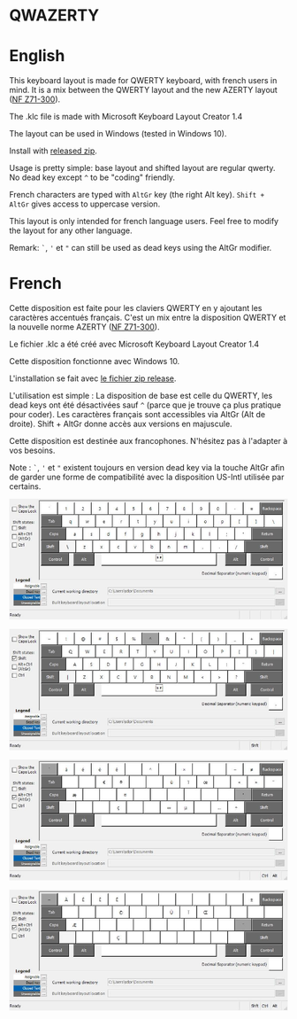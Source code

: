 # QWAZERTY

# English

This keyboard layout is made for QWERTY keyboard, with french users in mind.
It is a mix between the QWERTY layout and the new AZERTY layout ([NF Z71-300](https://norme-azerty.fr/)).

The .klc file is made with Microsoft Keyboard Layout Creator 1.4

The layout can be used in Windows (tested in Windows 10).

Install with [released zip](https://github.com/sdiprizio/qwazerty/releases).

Usage is pretty simple: base layout and shifted layout are regular qwerty. No dead key except `^` to be "coding" friendly.

French characters are typed with `AltGr` key (the right Alt key). `Shift + AltGr` gives access to uppercase version.

This layout is only intended for french language users. Feel free to modify the layout for any other language.

Remark: `` ` ``, `'` et `"` can still be used as dead keys using the AltGr modifier.

# French

Cette disposition est faite pour les claviers QWERTY en y ajoutant les caractères accentués français.
C'est un mix entre la disposition QWERTY et la nouvelle norme AZERTY ([NF Z71-300](https://norme-azerty.fr/)).

Le fichier .klc a été créé avec Microsoft Keyboard Layout Creator 1.4

Cette disposition fonctionne avec Windows 10.

L'installation se fait avec [le fichier zip release](https://github.com/sdiprizio/qwazerty/releases).

L'utilisation est simple : La disposition de base est celle du QWERTY, les dead keys ont été désactivées sauf `^`
(parce que je trouve ça plus pratique pour coder).
Les caractères français sont accessibles via AltGr (Alt de droite). Shift + AltGr donne accès aux versions en majuscule.

Cette disposition est destinée aux francophones. N'hésitez pas à l'adapter à vos besoins.

Note : `` ` ``, `'` et `"` existent toujours en version dead key via la touche AltGr afin de garder une forme de
compatibilité avec la disposition US-Intl utilisée par certains.

![Base Layout](https://github.com/sdiprizio/qwazerty/blob/master/screenshots/qwazerty.jpg "Base Layout")

![Shifted Layout](https://github.com/sdiprizio/qwazerty/blob/master/screenshots/qwazertyShft.jpg "Shifted Layout")

![AltGr Layout](https://github.com/sdiprizio/qwazerty/blob/master/screenshots/qwazertyAltGr.jpg "AltGr Layout")

![Shifted AltGr Layout](https://github.com/sdiprizio/qwazerty/blob/master/screenshots/qwazertyShftAltGr.jpg "Shifted AltGr Layout")


